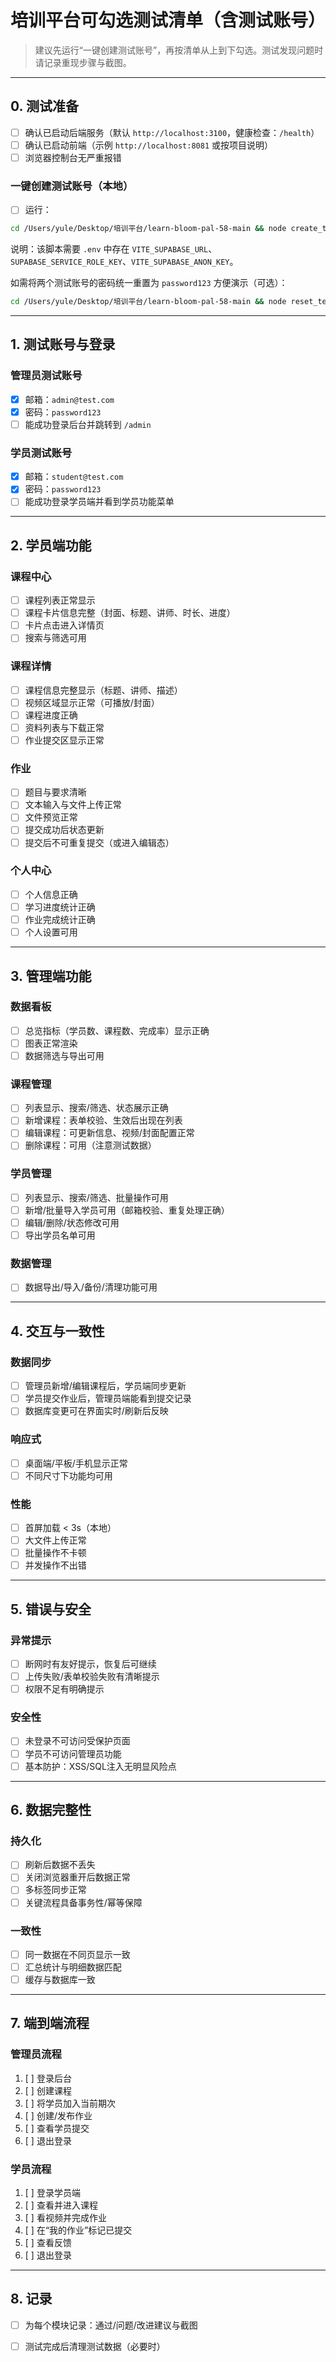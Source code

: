 # 培训平台可勾选测试清单（含测试账号）

> 建议先运行“一键创建测试账号”，再按清单从上到下勾选。测试发现问题时请记录重现步骤与截图。

---

## 0. 测试准备

- [ ] 确认已启动后端服务（默认 `http://localhost:3100`，健康检查：`/health`）
- [ ] 确认已启动前端（示例 `http://localhost:8081` 或按项目说明）
- [ ] 浏览器控制台无严重报错

### 一键创建测试账号（本地）
- [ ] 运行：

```bash
cd /Users/yule/Desktop/培训平台/learn-bloom-pal-58-main && node create_test_users.js
```

说明：该脚本需要 `.env` 中存在 `VITE_SUPABASE_URL`、`SUPABASE_SERVICE_ROLE_KEY`、`VITE_SUPABASE_ANON_KEY`。

如需将两个测试账号的密码统一重置为 `password123` 方便演示（可选）：

```bash
cd /Users/yule/Desktop/培训平台/learn-bloom-pal-58-main && node reset_test_passwords.js
```

---

## 1. 测试账号与登录

### 管理员测试账号
- [x] 邮箱：`admin@test.com`
- [x] 密码：`password123`
- [ ] 能成功登录后台并跳转到 `/admin`

### 学员测试账号
- [x] 邮箱：`student@test.com`
- [x] 密码：`password123`
- [ ] 能成功登录学员端并看到学员功能菜单

---

## 2. 学员端功能

### 课程中心
- [ ] 课程列表正常显示
- [ ] 课程卡片信息完整（封面、标题、讲师、时长、进度）
- [ ] 卡片点击进入详情页
- [ ] 搜索与筛选可用

### 课程详情
- [ ] 课程信息完整显示（标题、讲师、描述）
- [ ] 视频区域显示正常（可播放/封面）
- [ ] 课程进度正确
- [ ] 资料列表与下载正常
- [ ] 作业提交区显示正常

### 作业
- [ ] 题目与要求清晰
- [ ] 文本输入与文件上传正常
- [ ] 文件预览正常
- [ ] 提交成功后状态更新
- [ ] 提交后不可重复提交（或进入编辑态）

### 个人中心
- [ ] 个人信息正确
- [ ] 学习进度统计正确
- [ ] 作业完成统计正确
- [ ] 个人设置可用

---

## 3. 管理端功能

### 数据看板
- [ ] 总览指标（学员数、课程数、完成率）显示正确
- [ ] 图表正常渲染
- [ ] 数据筛选与导出可用

### 课程管理
- [ ] 列表显示、搜索/筛选、状态展示正确
- [ ] 新增课程：表单校验、生效后出现在列表
- [ ] 编辑课程：可更新信息、视频/封面配置正常
- [ ] 删除课程：可用（注意测试数据）

### 学员管理
- [ ] 列表显示、搜索/筛选、批量操作可用
- [ ] 新增/批量导入学员可用（邮箱校验、重复处理正确）
- [ ] 编辑/删除/状态修改可用
- [ ] 导出学员名单可用

### 数据管理
- [ ] 数据导出/导入/备份/清理功能可用

---

## 4. 交互与一致性

### 数据同步
- [ ] 管理员新增/编辑课程后，学员端同步更新
- [ ] 学员提交作业后，管理员端能看到提交记录
- [ ] 数据库变更可在界面实时/刷新后反映

### 响应式
- [ ] 桌面端/平板/手机显示正常
- [ ] 不同尺寸下功能均可用

### 性能
- [ ] 首屏加载 < 3s（本地）
- [ ] 大文件上传正常
- [ ] 批量操作不卡顿
- [ ] 并发操作不出错

---

## 5. 错误与安全

### 异常提示
- [ ] 断网时有友好提示，恢复后可继续
- [ ] 上传失败/表单校验失败有清晰提示
- [ ] 权限不足有明确提示

### 安全性
- [ ] 未登录不可访问受保护页面
- [ ] 学员不可访问管理员功能
- [ ] 基本防护：XSS/SQL注入无明显风险点

---

## 6. 数据完整性

### 持久化
- [ ] 刷新后数据不丢失
- [ ] 关闭浏览器重开后数据正常
- [ ] 多标签同步正常
- [ ] 关键流程具备事务性/幂等保障

### 一致性
- [ ] 同一数据在不同页显示一致
- [ ] 汇总统计与明细数据匹配
- [ ] 缓存与数据库一致

---

## 7. 端到端流程

### 管理员流程
1. [ ] 登录后台
2. [ ] 创建课程
3. [ ] 将学员加入当前期次
4. [ ] 创建/发布作业
5. [ ] 查看学员提交
6. [ ] 退出登录

### 学员流程
1. [ ] 登录学员端
2. [ ] 查看并进入课程
3. [ ] 看视频并完成作业
4. [ ] 在“我的作业”标记已提交
5. [ ] 查看反馈
6. [ ] 退出登录

---

## 8. 记录

- [ ] 为每个模块记录：通过/问题/改进建议与截图
- [ ] 测试完成后清理测试数据（必要时）


